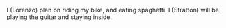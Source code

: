 I (Lorenzo) plan on riding my bike, and eating spaghetti. 
I (Stratton) will be playing the guitar and staying inside.

